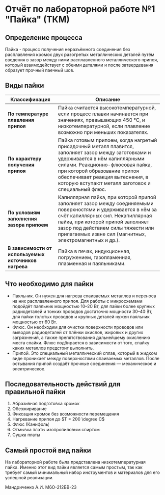 # Отчёт по лабораторной работе №1 "Пайка" (ТКМ)
## Определение процесса
Пайка - процесс получения неразъёмного соединения без расплавления кромок двух разогретых металлических деталей путём введения в зазор между ними расплавленного металлического припоя, который взаимодействует с обеими деталями и после затвердевания образует прочный паечный шов. 
## Виды пайки

| Классификация                                        | Описание                                                                                                                                                                                                                                                                                          |
| ---------------------------------------------------- | ------------------------------------------------------------------------------------------------------------------------------------------------------------------------------------------------------------------------------------------------------------------------------------------------- |
| **По температуре плавления припоя**                  | Пайка считается высокотемпературной, если процесс плавки начинается при значениях, превышающих 450 °C, и низкотемпературной, если плавление возможно при меньших показателях.                                                                                                                     |
| **По характеру получения припоя**                    | Пайка готовым припоем, когда нагретый присадочный металл плавится, заполняет зазор между заготовками и удерживается в нём капиллярными силами. Реакционно-флюсовая пайка, при которой образование припоя обеспечивает реакция вытеснения, в которую вступают металл заготовок и специальный флюс. |
| **По условиям заполнения зазора припоем**            | Капиллярная пайка, при которой припой заполняет зазор между соединяемыми поверхностями и удерживается в нём за счёт капиллярных сил. Некапиллярная пайка, при которой припой заполняет зазор под действием силы тяжести или прилагаемых извне сил (магнитных, электромагнитных и др.).            |
| **В зависимости от используемых источников нагрева** | Пайка в печах, индукционная, погружением, газопламенная, плазменная и паяльниками.                                                                                                                                                                                                                |

## Что необходимо для пайки
- Паяльник. Он нужен для нагрева спаиваемых металлов и переноса на них расплавленного припоя. Для работы с микросхемами подойдёт паяльник мощностью 10–20 Вт, для пайки более крупных радиодеталей и тонких проводов достаточно мощности 30–40 Вт, для пайки толстых проводов и крупных деталей нужен паяльник мощностью от 60 Вт.
- Флюс. Он необходим для очистки поверхности проводов или выводов радиодеталей от плёнки окислов, жировых и других загрязнений, а также препятствования дальнейшему окислению места спайки. Флюс подбирается в зависимости от того, спайку каких металлов предстоит выполнить. 
- Припой. Это специальный металлический сплав, который в жидком виде проникает между поверхностями спаиваемых металлов. После остывания припой создаёт прочные соединения — механическое и электрическое.
## Последовательность действий для правильной пайки
1. Абразивная подготовка кромок
2. Обезжиривание
3. Фиксация кромок без возможности перемещения
4. Нагревание припоя до $T = 200 \degree C$ 
5. Флюс (Канифоль)
6. Отмывка платы изопропиловым спиртом
7. Сушка платы
## Самый простой вид пайки
На лабораторной работе была представлена низкотемпературная пайка. Именно этот вид пайки является самым простым, так как требует самый минимальный набор инструментов и материалов для его успешной реализации.

Мандриченко А.И. М6О-212БВ-23